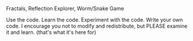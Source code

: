 Fractals, Reflection Explorer, Worm/Snake Game

Use the code. Learn the code. Experiment with the code. Write your own code. I encourage you not to modify and redistribute, but PLEASE examine it and learn. (that's what it's here for)